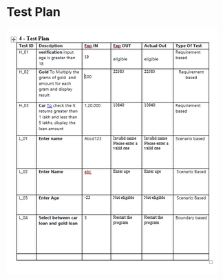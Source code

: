 # **Test Plan**


![Alt Text](https://github.com/Gunturuvenkatasubbarao/Group-8_ltts/blob/main/img/test.PNG)
